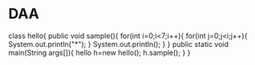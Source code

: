 # DAA
 class hello{
public void sample(){
for(int i=0;i<7;i++){
for(int j=0;j<i;j++){
System.out.println("*");
}
System.out.println();
}
}
public static void main(String args[]){
hello h=new hello();
h.sample();
}
}
